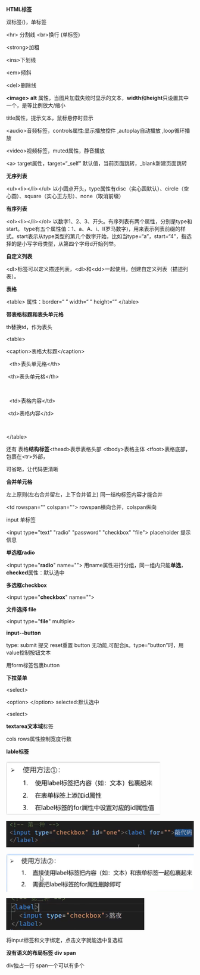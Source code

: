 **HTML标签**

双标签(<a></a>)，单标签

\<hr> 分割线 \<br>换行 (单标签)



\<strong>加粗 

\<ins>下划线 

\<em>倾斜 

\<del>删除线

**\<image>**  **alt** 属性，当图片加载失败时显示的文本，**width**和**height**只设置其中一个，是等比例放大/缩小

title属性，提示文本，鼠标悬停时显示

\<audio>音频标签，controls属性:显示播放控件 ,autoplay自动播放 ,loop循环播放 

\<video>视频标签，muted属性，静音播放

\<a> target属性，target=“_self” 默认值，当前页面跳转，\_blank新建页面跳转



**无序列表**

\<ul>\<li>\</li>\</ul> 以小圆点开头，type属性有disc（实心圆默认）、circle（空心圆）、square（实心正方形）、none（取消前缀）

**有序列表**

\<ol>\<li>\</li>\</ol> 以数字1、2、3、开头。有序列表有两个属性，分别是type和start。 type有五个属性值：1、a、A、i、I(罗马数字)，用来表示列表前缀的样式。start表示从type类型的第几个数字开始，比如当type=“a”，start=“4”，指选择的是小写字母类型，从第四个字母d开始列举。

**自定义列表**

\<dl>标签可以定义描述列表，\<dl>和\<dd>一起使用，创建自定义列表（描述列表）。



**表格**

\<table>     属性：border=“ ” width=“ ” height=“”
    <tr>
        <td></td>
    </tr>
\</table>

**带表格标题和表头单元格** 

th替换td，作为表头

\<table>  

   \<caption>表格大标题\</caption>   

​    <tr>
​         \<th>表头单元格\</th>

​         \<th>表头单元格\</th>

​    </tr>

​     <tr>
​         \<td>表格内容\</td>

​         \<td>表格内容\</td>

​       </tr>

\</table>

还有 表格**结构标签**\<thead>表示表格头部  \<tbody>表格主体  \<tfoot>表格底部，包裹在\<tr>外部，

可省略，让代码更清晰

**合并单元格**

左上原则(左右合并留左，上下合并留上) 同一结构标签内容才能合并

\<td rowspan="" colspan=""> rowspan横向合并，colspan纵向

input 单标签

\<input type="text"  "radio" "password" "checkbox" "file"> placeholder 提示信息

**单选框radio**

\<input type="**radio**" name=""> 用name属性进行分组，同一组内只能**单选**，**checked**属性：默认选中

**多选框checkbox**

\<input type="**checkbox**" name="">

**文件选择 file**

\<input type="**file**" multiple>

**input--button**

type: submit 提交 reset重置 button 无功能,可配合js。type=“button”时，用value控制按钮文本

用form标签包裹button

**下拉菜单**

\<select>

   \<option>   \</option>  selected:默认选中

\<select>

 **textarea文本域**标签

cols rows属性控制宽度行数

**lable标签**

![62981846103](assets/1629818461033-1629818465832.png)



![62981851069](assets/1629818510698.png)

![62981853964](assets/1629818539648.png)

![62981856823](assets/1629818568239.png)



将input标签和文字绑定，点击文字就能选中复选框



**没有语义的布局标签 div span**

div独占一行 span一个可以有多个



